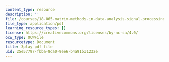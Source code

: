 ```yaml
---
content_type: resource
description: ''
file: /courses/18-065-matrix-methods-in-data-analysis-signal-processing-and-machine-learning-spring-2018/25e57797fbba8da09ee6b4a91b31232e_NcPUI7aPFhA.pdf
file_type: application/pdf
learning_resource_types: []
license: https://creativecommons.org/licenses/by-nc-sa/4.0/
ocw_type: OCWFile
resourcetype: Document
title: 3play pdf file
uid: 25e57797-fbba-8da0-9ee6-b4a91b31232e
---
```

